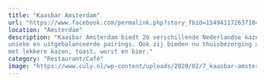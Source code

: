 ```yaml
---
title: "Kaasbar Amsterdam"
url: "https://www.facebook.com/permalink.php?story_fbid=154941172637104&id=102308881233667"
location: "Amsterdam"
description: "Kaasbar Amsterdam biedt 20 verschillende Nederlandse kazen met
unieke en uitgebalanceerde pairings. Ook zij bieden nu thuisbezorging aan: een pakket
met lekkere kazen, toast, worst en bier."
category: "Restaurant/Café"
image: "https://www.culy.nl/wp-content/uploads/2020/02/7_kaasbar-amsterdam.jpg"
---
```

